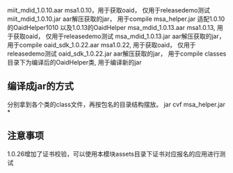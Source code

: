 miit_mdid_1.0.10.aar msa1.0.10，用于获取oaid， 仅用于releasedemo测试
miit_mdid_1.0.10.jar aar解压获取的jar， 用于compile
msa_helper.jar 适配1.0.10的OaidHelper1010 以及1.0.13的OaidHelper
msa_mdid_1.0.13.aar msa1.0.13, 用于获取oaid， 仅用于releasedemo测试
msa_mdid_1.0.13.jar aar解压获取的jar， 用于compile
oaid_sdk_1.0.22.aar msa1.0.22, 用于获取oaid， 仅用于releasedemo测试
oaid_sdk_1.0.22.jar aar解压获取的jar， 用于compile
classes目录下为编译后的OaidHelper类, 用于编译新的jar


## 编译成jar的方式
分别拿到各个类的class文件，再按包名的目录结构摆放。
jar cvf msa_helper.jar *

## 注意事项
1.0.26增加了证书校验，可以使用本模块assets目录下证书对应报名的应用进行测试
